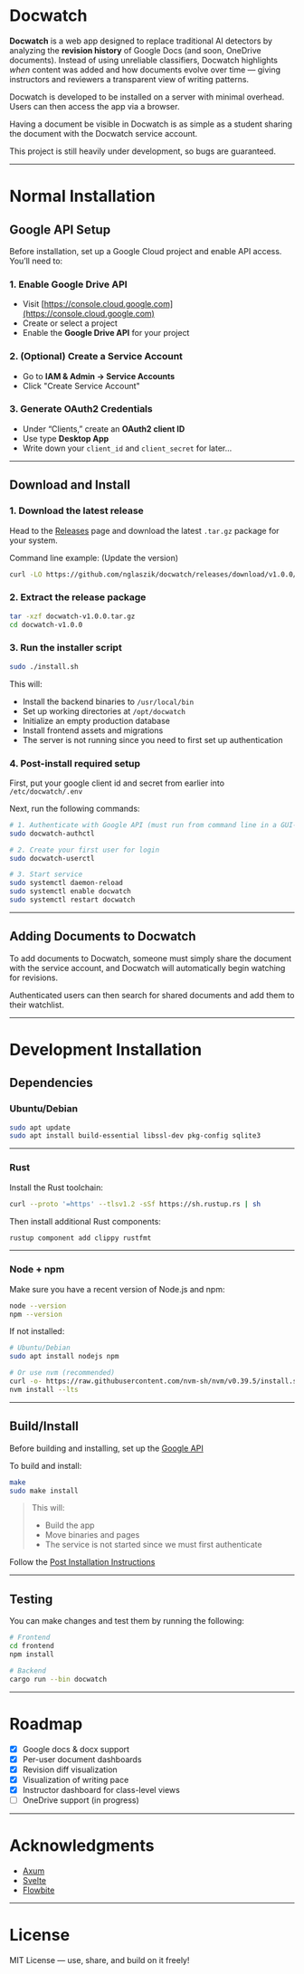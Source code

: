 # Docwatch

**Docwatch** is a web app designed to replace traditional AI detectors by analyzing the **revision history** of Google Docs (and soon, OneDrive documents). Instead of using unreliable classifiers, Docwatch highlights *when* content was added and how documents evolve over time — giving instructors and reviewers a transparent view of writing patterns.

Docwatch is developed to be installed on a server with minimal overhead. Users can then access the app via a browser.

Having a document be visible in Docwatch is as simple as a student sharing the document with the Docwatch service account.

This project is still heavily under development, so bugs are guaranteed.

---

# Normal Installation

## Google API Setup

Before installation, set up a Google Cloud project and enable API access. You’ll need to:

### 1. Enable Google Drive API
- Visit [https://console.cloud.google.com](https://console.cloud.google.com)
- Create or select a project
- Enable the **Google Drive API** for your project

### 2. (Optional) Create a Service Account
- Go to **IAM & Admin → Service Accounts**
- Click "Create Service Account"

### 3. Generate OAuth2 Credentials
- Under “Clients,” create an **OAuth2 client ID**
- Use type **Desktop App**
- Write down your `client_id` and `client_secret` for later...

---

## Download and Install

### 1. Download the latest release
Head to the [Releases](https://github.com/nglaszik/docwatch/releases) page and download the latest `.tar.gz` package for your system.

Command line example: (Update the version)
```bash
curl -LO https://github.com/nglaszik/docwatch/releases/download/v1.0.0/docwatch-v1.0.0.tar.gz
```

### 2. Extract the release package
```bash
tar -xzf docwatch-v1.0.0.tar.gz
cd docwatch-v1.0.0
```

### 3. Run the installer script
```bash
sudo ./install.sh
```

This will:
- Install the backend binaries to `/usr/local/bin`
- Set up working directories at `/opt/docwatch`
- Initialize an empty production database
- Install frontend assets and migrations
- The server is not running since you need to first set up authentication

### 4. Post-install required setup

First, put your google client id and secret from earlier into `/etc/docwatch/.env`

Next, run the following commands:

```bash
# 1. Authenticate with Google API (must run from command line in a GUI-enabled session. Install ThinLinc if needed)
sudo docwatch-authctl

# 2. Create your first user for login
sudo docwatch-userctl

# 3. Start service
sudo systemctl daemon-reload
sudo systemctl enable docwatch
sudo systemctl restart docwatch
```

---

## Adding Documents to Docwatch

To add documents to Docwatch, someone must simply share the document with the service account, and Docwatch will automatically begin watching for revisions.

Authenticated users can then search for shared documents and add them to their watchlist.

---

# Development Installation

## Dependencies

### Ubuntu/Debian

```bash
sudo apt update
sudo apt install build-essential libssl-dev pkg-config sqlite3
```

---

### Rust

Install the Rust toolchain:

```bash
curl --proto '=https' --tlsv1.2 -sSf https://sh.rustup.rs | sh
```

Then install additional Rust components:

```bash
rustup component add clippy rustfmt
```

---

### Node + npm

Make sure you have a recent version of Node.js and npm:

```bash
node --version
npm --version
```

If not installed:

```bash
# Ubuntu/Debian
sudo apt install nodejs npm

# Or use nvm (recommended)
curl -o- https://raw.githubusercontent.com/nvm-sh/nvm/v0.39.5/install.sh | bash
nvm install --lts
```

---

## Build/Install

Before building and installing, set up the [Google API](#google-api-setup)

To build and install:

```bash
make
sudo make install
```

> This will:
> - Build the app
> - Move binaries and pages
> - The service is not started since we must first authenticate

Follow the [Post Installation Instructions](#4-post-install-required-setup)

---

## Testing

You can make changes and test them by running the following:

```bash
# Frontend
cd frontend
npm install

# Backend
cargo run --bin docwatch
```

---

# Roadmap

- [x] Google docs & docx support
- [x] Per-user document dashboards
- [x] Revision diff visualization
- [x] Visualization of writing pace
- [x] Instructor dashboard for class-level views
- [ ] OneDrive support (in progress)

---

# Acknowledgments

- [Axum](https://docs.rs/axum)
- [Svelte](https://svelte.dev)
- [Flowbite](https://flowbite.com)

---

# License

MIT License — use, share, and build on it freely!

